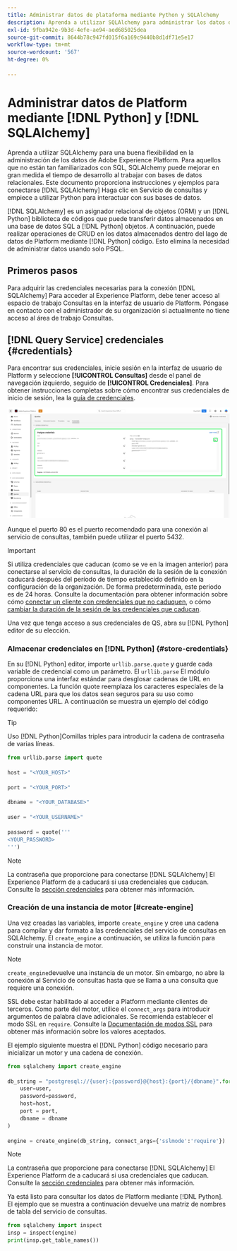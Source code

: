 ```yaml
---
title: Administrar datos de plataforma mediante Python y SQLAlchemy
description: Aprenda a utilizar SQLAlchemy para administrar los datos de la plataforma mediante Python en lugar de SQL.
exl-id: 9fba942e-9b3d-4efe-ae94-aed685025dea
source-git-commit: 8644b78c947fd015f6a169c9440b8d1df71e5e17
workflow-type: tm+mt
source-wordcount: '567'
ht-degree: 0%

---
```


# Administrar datos de Platform mediante [!DNL Python] y [!DNL SQLAlchemy]

Aprenda a utilizar SQLAlchemy para una buena flexibilidad en la administración de los datos de Adobe Experience Platform. Para aquellos que no están tan familiarizados con SQL, SQLAlchemy puede mejorar en gran medida el tiempo de desarrollo al trabajar con bases de datos relacionales. Este documento proporciona instrucciones y ejemplos para conectarse [!DNL SQLAlchemy] Haga clic en Servicio de consultas y empiece a utilizar Python para interactuar con sus bases de datos.

[!DNL SQLAlchemy] es un asignador relacional de objetos (ORM) y un [!DNL Python] biblioteca de códigos que puede transferir datos almacenados en una base de datos SQL a [!DNL Python] objetos. A continuación, puede realizar operaciones de CRUD en los datos almacenados dentro del lago de datos de Platform mediante [!DNL Python] código. Esto elimina la necesidad de administrar datos usando solo PSQL.

## Primeros pasos

Para adquirir las credenciales necesarias para la conexión [!DNL SQLAlchemy] Para acceder al Experience Platform, debe tener acceso al espacio de trabajo Consultas en la interfaz de usuario de Platform. Póngase en contacto con el administrador de su organización si actualmente no tiene acceso al área de trabajo Consultas.

## [!DNL Query Service] credenciales {#credentials}

Para encontrar sus credenciales, inicie sesión en la interfaz de usuario de Platform y seleccione **[!UICONTROL Consultas]** desde el panel de navegación izquierdo, seguido de **[!UICONTROL Credenciales]**. Para obtener instrucciones completas sobre cómo encontrar sus credenciales de inicio de sesión, lea la [guía de credenciales](../ui/credentials.md).

![Se resaltó la pestaña Credencial con las credenciales que caducan para el servicio de consultas.](../images/use-cases/credentials.png)

Aunque el puerto 80 es el puerto recomendado para una conexión al servicio de consultas, también puede utilizar el puerto 5432.

>[!IMPORTANT]
>
>Si utiliza credenciales que caducan (como se ve en la imagen anterior) para conectarse al servicio de consultas, la duración de la sesión de la conexión caducará después del período de tiempo establecido definido en la configuración de la organización. De forma predeterminada, este periodo es de 24 horas. Consulte la documentación para obtener información sobre cómo [conectar un cliente con credenciales que no caduquen](../ui/credentials.md#non-expiring-credentials), o cómo [cambiar la duración de la sesión de las credenciales que caducan](../ui/credentials.md#expiring-credentials).

Una vez que tenga acceso a sus credenciales de QS, abra su [!DNL Python] editor de su elección.

### Almacenar credenciales en [!DNL Python] {#store-credentials}

En su [!DNL Python] editor, importe `urllib.parse.quote` y guarde cada variable de credencial como un parámetro. El `urllib.parse` El módulo proporciona una interfaz estándar para desglosar cadenas de URL en componentes. La función quote reemplaza los caracteres especiales de la cadena URL para que los datos sean seguros para su uso como componentes URL. A continuación se muestra un ejemplo del código requerido:

>[!TIP]
>
>Uso [!DNL Python]Comillas triples para introducir la cadena de contraseña de varias líneas.

```python
from urllib.parse import quote

host = "<YOUR_HOST>"

port = "<YOUR_PORT>"

dbname = "<YOUR_DATABASE>"

user = "<YOUR_USERNAME>"

password = quote('''
<YOUR_PASSWORD>
''')
```

>[!NOTE]
>
>La contraseña que proporcione para conectarse [!DNL SQLAlchemy] El Experience Platform de a caducará si usa credenciales que caducan. Consulte la [sección credenciales](#credentials) para obtener más información.

### Creación de una instancia de motor [#create-engine]

Una vez creadas las variables, importe `create_engine` y cree una cadena para compilar y dar formato a las credenciales del servicio de consultas en SQLAlchemy. El `create_engine` a continuación, se utiliza la función para construir una instancia de motor.

>[!NOTE]
>
>`create_engine`devuelve una instancia de un motor. Sin embargo, no abre la conexión al Servicio de consultas hasta que se llama a una consulta que requiere una conexión.

SSL debe estar habilitado al acceder a Platform mediante clientes de terceros. Como parte del motor, utilice el `connect_args` para introducir argumentos de palabra clave adicionales. Se recomienda establecer el modo SSL en `require`. Consulte la [Documentación de modos SSL](../clients/ssl-modes.md) para obtener más información sobre los valores aceptados.

El ejemplo siguiente muestra el [!DNL Python] código necesario para inicializar un motor y una cadena de conexión.

```python
from sqlalchemy import create_engine

db_string = "postgresql://{user}:{password}@{host}:{port}/{dbname}".format(
    user=user,
    password=password,
    host=host,
    port = port,
    dbname = dbname
)

engine = create_engine(db_string, connect_args={'sslmode':'require'})
```

>[!NOTE]
>
>La contraseña que proporcione para conectarse [!DNL SQLAlchemy] El Experience Platform de a caducará si usa credenciales que caducan. Consulte la [sección credenciales](#credentials) para obtener más información.

Ya está listo para consultar los datos de Platform mediante [!DNL Python]. El ejemplo que se muestra a continuación devuelve una matriz de nombres de tabla del servicio de consultas.

```python
from sqlalchemy import inspect
insp = inspect(engine)
print(insp.get_table_names())
```
